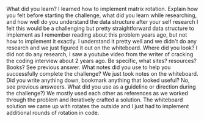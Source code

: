 ﻿What did you learn?
I learned how to implement matrix rotation.
Explain how you felt before starting the challenge, what did you learn while researching, and how well do you understand the data structure after your self research
I felt this would be a challenging but pretty straightforward data structure to implement as I remember reading about this problem years ago, but not how to implement it exactly.  I understand it pretty well and we didn't do any research and we just figured it out on the whiteboard.
Where did you look?
I did not do any research, I saw a youtube video from the writer of cracking the coding interview about 2 years ago.
Be specific, what sites? resources? Books?
See previous answer.
What notes did you use to help you successfully complete the challenge?
We just took notes on the whiteboard.
Did you write anything down, bookmark anything that looked useful?
No, see previous answeers.
What did you use as a guideline or direction during the challenge?)
We mostly used each other as references as we worked through the problem and iteratively crafted a solution.
The whiteboard solution we came up with rotates the outside and I just had to implement additional rounds of rotation in code.